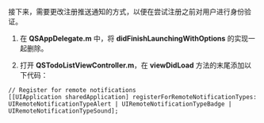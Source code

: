 ﻿
接下来，需要更改注册推送通知的方式，以便在尝试注册之前对用户进行身份验证。

1. 在 **QSAppDelegate.m** 中，将 **didFinishLaunchingWithOptions** 的实现一起删除。

2. 打开 **QSTodoListViewController.m**，在 **viewDidLoad** 方法的末尾添加以下代码：

```
// Register for remote notifications
[[UIApplication sharedApplication] registerForRemoteNotificationTypes:
UIRemoteNotificationTypeAlert | UIRemoteNotificationTypeBadge | UIRemoteNotificationTypeSound];
```

<!---HONumber=71-->